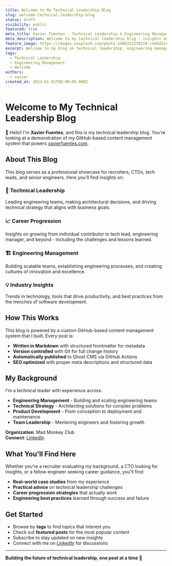 ```yaml
---
title: Welcome to My Technical Leadership Blog
slug: welcome-technical-leadership-blog
status: draft
visibility: public
featured: true
meta_title: Xavier Fuentes - Technical Leadership & Engineering Management Blog
meta_description: Welcome to my technical leadership blog - insights on engineering management, career progression, and building scalable tech teams.
feature_image: https://images.unsplash.com/photo-1486312338219-ce68d2c6f44d?w=1200&h=600
excerpt: Welcome to my blog on technical leadership, engineering management, and career progression in tech.
tags:
  - Technical Leadership
  - Engineering Management
  - Welcome
authors:
  - xavier
created_at: 2024-01-01T00:00:00.000Z
---
```


# Welcome to My Technical Leadership Blog

👋 Hello! I'm **Xavier Fuentes**, and this is my technical leadership blog. You're looking at a demonstration of my GitHub-based content management system that powers [xavierfuentes.com](https://xavierfuentes.com).

## About This Blog

This blog serves as a professional showcase for recruiters, CTOs, tech leads, and senior engineers. Here you'll find insights on:

### 🎯 **Technical Leadership**
Leading engineering teams, making architectural decisions, and driving technical strategy that aligns with business goals.

### 📈 **Career Progression** 
Insights on growing from individual contributor to tech lead, engineering manager, and beyond - including the challenges and lessons learned.

### 🏗️ **Engineering Management**
Building scalable teams, establishing engineering processes, and creating cultures of innovation and excellence.

### 💡 **Industry Insights**
Trends in technology, tools that drive productivity, and best practices from the trenches of software development.

## How This Works

This blog is powered by a custom GitHub-based content management system that I built. Every post is:

- **Written in Markdown** with structured frontmatter for metadata
- **Version controlled** with Git for full change history
- **Automatically published** to Ghost CMS via GitHub Actions
- **SEO optimized** with proper meta descriptions and structured data

## My Background

I'm a technical leader with experience across:
- **Engineering Management** - Building and scaling engineering teams
- **Technical Strategy** - Architecting solutions for complex problems  
- **Product Development** - From conception to deployment and maintenance
- **Team Leadership** - Mentoring engineers and fostering growth

**Organization**: Mad Monkey Club  
**Connect**: [LinkedIn](https://www.linkedin.com/in/xavifuentes/)

## What You'll Find Here

Whether you're a recruiter evaluating my background, a CTO looking for insights, or a fellow engineer seeking career guidance, you'll find:

- **Real-world case studies** from my experience
- **Practical advice** on technical leadership challenges
- **Career progression strategies** that actually work
- **Engineering best practices** learned through success and failure

## Get Started

- Browse by **tags** to find topics that interest you
- Check out **featured posts** for the most popular content
- Subscribe to stay updated on new insights
- Connect with me on [LinkedIn](https://www.linkedin.com/in/xavifuentes/) for discussions

---

**Building the future of technical leadership, one post at a time** 🚀